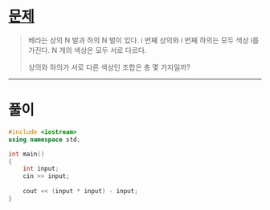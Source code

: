# [문제](https://www.acmicpc.net/problem/15439 "#15439번")
  
> 베라는 상의 N 벌과 하의 N 벌이 있다. i 번째 상의와 i 번째 하의는 모두 색상 i를 가진다. N 개의 색상은 모두 서로 다르다.
>
> 상의와 하의가 서로 다른 색상인 조합은 총 몇 가지일까?
<hr/>

# 풀이

```cpp
#include <iostream>
using namespace std;

int main()
{
    int input;
    cin >> input;
    
    cout << (input * input) - input;
}
```

